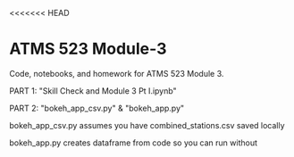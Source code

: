<<<<<<< HEAD
# ATMS 523 Module-3


Code, notebooks, and homework for ATMS 523 Module 3.


PART 1: "Skill Check and Module 3 Pt I.ipynb"

PART 2: "bokeh_app_csv.py" & "bokeh_app.py"


bokeh_app_csv.py assumes you have combined_stations.csv saved locally

bokeh_app.py creates dataframe from code so you can run without
